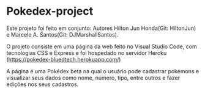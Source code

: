 # Pokedex-project

Este projeto foi feito em conjunto: Autores Hilton Jun Honda(Git: HiltonJun) e Marcelo A. Santos(Git: DJMarshallSantos).

O projeto consiste em uma página da web feito no Visual Studio Code, com tecnologias CSS e Express e foi hospedado no servidor Heroku (https://pokedex-bluedtech.herokuapp.com/)

A página é uma Pokédex beta na qual o usuário pode cadastrar pokémons e visualizar seus dados como nome, número, tipo, entre outros e fazer edições nos seus cadastros. 